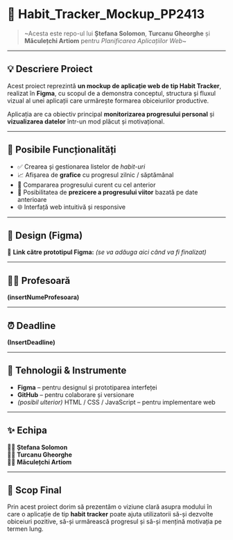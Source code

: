 # 🌿 Habit_Tracker_Mockup_PP2413  

> ~Acesta este repo-ul lui **Ștefana Solomon**, **Turcanu Gheorghe** și **Măculețchi Artiom** pentru *Planificarea Aplicațiilor Web*~  

---

## 💡 Descriere Proiect
Acest proiect reprezintă **un mockup de aplicație web de tip Habit Tracker**, realizat în **Figma**, cu scopul de a demonstra conceptul, structura și fluxul vizual al unei aplicații care urmărește formarea obiceiurilor productive.

Aplicația are ca obiectiv principal **monitorizarea progresului personal** și **vizualizarea datelor** într-un mod plăcut și motivațional.

---

## 🧠 Posibile Funcționalități
- ✅ Crearea și gestionarea listelor de *habit-uri*
- 📈 Afișarea de **grafice** cu progresul zilnic / săptămânal
- 🔁 Compararea progresului curent cu cel anterior
- 🔮 Posibilitatea de **prezicere a progresului viitor** bazată pe date anterioare
- 🌐 Interfață web intuitivă și responsive  

---

## 🎨 Design (Figma)
🔗 **Link către prototipul Figma:** *(se va adăuga aici când va fi finalizat)*

---

## 🧑‍🏫 Profesoară
**(insertNumeProfesoara)**

---

## ⏰ Deadline
**(InsertDeadline)**

---

## 🧩 Tehnologii & Instrumente
- **Figma** – pentru designul și prototiparea interfeței  
- **GitHub** – pentru colaborare și versionare  
- *(posibil ulterior)* HTML / CSS / JavaScript – pentru implementare web  

---

## ✨ Echipa
👩‍💻 **Ștefana Solomon**  
👨‍💻 **Turcanu Gheorghe**  
👨‍💻 **Măculețchi Artiom**

---

## 💬 Scop Final
Prin acest proiect dorim să prezentăm o viziune clară asupra modului în care o aplicație de tip **habit tracker** poate ajuta utilizatorii să-și dezvolte obiceiuri pozitive, să-și urmărească progresul și să-și mențină motivația pe termen lung.
